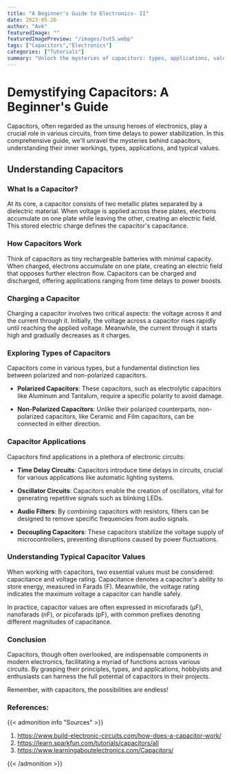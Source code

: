 ```yaml
---
title: "A Beginner's Guide to Electronics- II"
date: 2023-05-26
author: "Avk"
featuredImage: ""
featuredImagePreview: "/images/tut5.webp"
tags: ["Capacitors","Electronics"]
categories: ["Tutorials"]
summary: "Unlock the mysteries of capacitors: types, applications, values, and workings."
---
```


# Demystifying Capacitors: A Beginner's Guide

Capacitors, often regarded as the unsung heroes of electronics, play a crucial role in various circuits, from time delays to power stabilization. In this comprehensive guide, we'll unravel the mysteries behind capacitors, understanding their inner workings, types, applications, and typical values.

## Understanding Capacitors

### What Is a Capacitor?

At its core, a capacitor consists of two metallic plates separated by a dielectric material. When voltage is applied across these plates, electrons accumulate on one plate while leaving the other, creating an electric field. This stored electric charge defines the capacitor's capacitance.

### How Capacitors Work

Think of capacitors as tiny rechargeable batteries with minimal capacity. When charged, electrons accumulate on one plate, creating an electric field that opposes further electron flow. Capacitors can be charged and discharged, offering applications ranging from time delays to power boosts.

### Charging a Capacitor

Charging a capacitor involves two critical aspects: the voltage across it and the current through it. Initially, the voltage across a capacitor rises rapidly until reaching the applied voltage. Meanwhile, the current through it starts high and gradually decreases as it charges.

### Exploring Types of Capacitors

Capacitors come in various types, but a fundamental distinction lies between polarized and non-polarized capacitors.

- **Polarized Capacitors**: These capacitors, such as electrolytic capacitors like Aluminum and Tantalum, require a specific polarity to avoid damage.
  
- **Non-Polarized Capacitors**: Unlike their polarized counterparts, non-polarized capacitors, like Ceramic and Film capacitors, can be connected in either direction.

### Capacitor Applications

Capacitors find applications in a plethora of electronic circuits:

- **Time Delay Circuits**: Capacitors introduce time delays in circuits, crucial for various applications like automatic lighting systems.
  
- **Oscillator Circuits**: Capacitors enable the creation of oscillators, vital for generating repetitive signals such as blinking LEDs.
  
- **Audio Filters**: By combining capacitors with resistors, filters can be designed to remove specific frequencies from audio signals.
  
- **Decoupling Capacitors**: These capacitors stabilize the voltage supply of microcontrollers, preventing disruptions caused by power fluctuations.

### Understanding Typical Capacitor Values

When working with capacitors, two essential values must be considered: capacitance and voltage rating. Capacitance denotes a capacitor's ability to store energy, measured in Farads (F). Meanwhile, the voltage rating indicates the maximum voltage a capacitor can handle safely.

In practice, capacitor values are often expressed in microfarads (µF), nanofarads (nF), or picofarads (pF), with common prefixes denoting different magnitudes of capacitance.

### Conclusion

Capacitors, though often overlooked, are indispensable components in modern electronics, facilitating a myriad of functions across various circuits. By grasping their principles, types, and applications, hobbyists and enthusiasts can harness the full potential of capacitors in their projects.

Remember, with capacitors, the possibilities are endless!

### **References:**
{{< admonition info "Sources" >}}
1. https://www.build-electronic-circuits.com/how-does-a-capacitor-work/
2. https://learn.sparkfun.com/tutorials/capacitors/all
3. https://www.learningaboutelectronics.com/Capacitors/

{{< /admonition >}}


